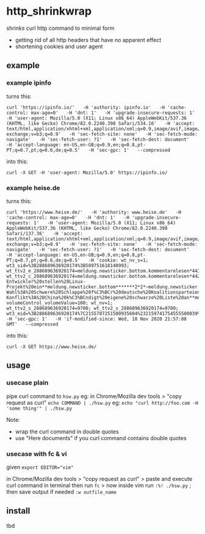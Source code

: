 # http_shrinkwrap
shrinks curl http command to minimal form
* getting rid of all http headers that have no apparent effect
* shortening cookies and user agent

## example
### example ipinfo
turns this:

	curl 'https://ipinfo.io/'   -H 'authority: ipinfo.io'   -H 'cache-control: max-age=0'   -H 'dnt: 1'   -H 'upgrade-insecure-requests: 1'   -H 'user-agent: Mozilla/5.0 (X11; Linux x86_64) AppleWebKit/537.36 (KHTML, like Gecko) Chrome/82.0.2240.398 Safari/534.16'   -H 'accept: text/html,application/xhtml+xml,application/xml;q=0.9,image/avif,image/webp,image/apng,*/*;q=0.8,application/signed-exchange;v=b3;q=0.9'   -H 'sec-fetch-site: none'   -H 'sec-fetch-mode: navigate'   -H 'sec-fetch-user: ?1'   -H 'sec-fetch-dest: document'   -H 'accept-language: en-US,en-GB;q=0.9,en;q=0.8,pt-PT;q=0.7,pt;q=0.6,de;q=0.5'   -H 'sec-gpc: 1'   --compressed

into this:

	curl -X GET -H 'user-agent: Mozilla/5.0' https://ipinfo.io/
### example heise.de
turns this:

	curl 'https://www.heise.de/'   -H 'authority: www.heise.de'   -H 'cache-control: max-age=0'   -H 'dnt: 1'   -H 'upgrade-insecure-requests: 1'   -H 'user-agent: Mozilla/5.0 (X11; Linux x86_64) AppleWebKit/537.36 (KHTML, like Gecko) Chrome/82.0.2240.398 Safari/137.36'   -H 'accept: text/html,application/xhtml+xml,application/xml;q=0.9,image/avif,image/webp,image/apng,*/*;q=0.8,application/signed-exchange;v=b3;q=0.9'   -H 'sec-fetch-site: none'   -H 'sec-fetch-mode: navigate'   -H 'sec-fetch-user: ?1'   -H 'sec-fetch-dest: document'   -H 'accept-language: en-US,en-GB;q=0.9,en;q=0.8,pt-PT;q=0.7,pt;q=0.6,de;q=0.5'   -H 'cookie: wt_nv_s=1; wt3_sid=%3B288689636920174%3B589751618140993; wt_ttv2_e_288689636920174=meldung.newsticker.bottom.kommentarelesen*4439526%3ASmart%20Home%3A%20Innenminister%20planen%20Zugriff%20auf%20Daten%20von%20Alexa%20%26%20Co.**meldung.newsticker.bottom*******2*2*; wt_ttv2_c_288689636920174=meldung.newsticker.bottom.kommentarelesen*4428549%3AAntergos-Entwickler%20stellen%20Linux-Projekt%20ein**meldung.newsticker.bottom*******2*2*~meldung.newsticker.bottom.kommentarelesen*4432329%3AEuropa-Wahl%3A%20Schwere%20Schlappe%20f%C3%BCr%20deutsche%20Koalitionsparteien%2C%20Erfolge%20f**meldung.newsticker.bottom*******2*2*~meldung.newsticker.bottom.kommentarelesen*4436209%3AHuawei-Konflikt%3A%20China%20k%C3%BCndigt%20eigene%20schwarze%20Liste%20an**meldung.newsticker.bottom*******2*2*~meldung.newsticker.bottom.kommentarelesen*4439526%3ASmart%20Home%3A%20Innenminister%20planen%20Zugriff%20auf%20Daten%20von%20Alexa%20%26%20Co.**meldung.newsticker.bottom*******2*2*; volumeControl_volumeValue=100; wt_nv=1; wt_ttv2_s_288689636920174=9700; wt_ttv2_s_288689636920174=9700; wt3_eid=%3B288689636920174%7C2155707251500935604%232159741754555500039%3B589751618140993%7C2155796048217456639%232155796801880162886'   -H 'sec-gpc: 1'   -H 'if-modified-since: Wed, 18 Nov 2020 21:57:08 GMT'   --compressed

into this:

	curl -X GET https://www.heise.de/

## usage
### usecase plain

pipe curl command to `hsw.py`
eg: in Chrome/Mozilla dev tools > "copy request as curl"
`echo COMMAND | ./hsw.py`
eg: `echo "curl http://foo.com -H 'some thing'" | ./hsw.py`

Note:
* wrap the curl command in double quotes
* use "Here documents" if you curl command contains double quotes


### usecase with fc & vi
given `export EDITOR="vim"`

in Chrome/Mozilla dev tools > "copy request as curl" > paste and execute curl command in terminal
then run `fc` > now inside vim run `:%! ./hsw.py` ; then save output if needed `:w outfile_name`

 
## install
tbd

